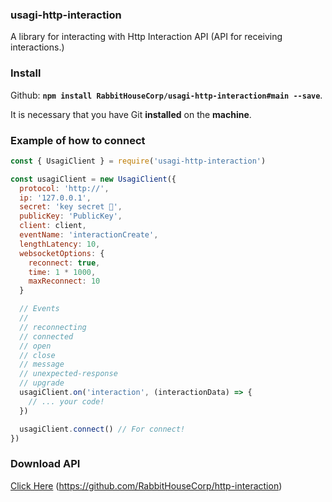 ### usagi-http-interaction
A library for interacting with Http Interaction API (API for receiving interactions.)


### Install
Github: **`npm install RabbitHouseCorp/usagi-http-interaction#main --save`**.

It is necessary that you have Git **installed** on the **machine**.

### Example of how to connect 
```js
const { UsagiClient } = require('usagi-http-interaction')

const usagiClient = new UsagiClient({
  protocol: 'http://',
  ip: '127.0.0.1',
  secret: 'key secret 👀',
  publicKey: 'PublicKey',
  client: client,
  eventName: 'interactionCreate',
  lengthLatency: 10,
  websocketOptions: {
    reconnect: true,
    time: 1 * 1000,
    maxReconnect: 10
  }

  // Events
  //
  // reconnecting
  // connected
  // open
  // close
  // message
  // unexpected-response
  // upgrade
  usagiClient.on('interaction', (interactionData) => {
    // ... your code!
  })

  usagiClient.connect() // For connect!
})

```


### Download API
[Click Here](https://github.com/RabbitHouseCorp/http-interaction) (https://github.com/RabbitHouseCorp/http-interaction)

